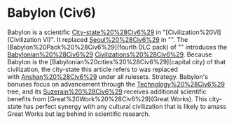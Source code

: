 # Babylon (Civ6)

Babylon is a scientific [City-state%20%28Civ6%29](city-state) in "[Civilization%20VI](Civilization VI)". It replaced [Seoul%20%28Civ6%29](Seoul) in "".
The [Babylon%20Pack%20%28Civ6%29](fourth DLC pack) of "" introduces the [Babylonian%20%28Civ6%29](Babylonian) [Civilizations%20%28Civ6%29](civilization). Because Babylon is the [Babylonian%20cities%20%28Civ6%29](capital city) of that civilization, the city-state this article refers to was replaced with [Anshan%20%28Civ6%29](Anshan) under all rulesets.
Strategy.
Babylon's bonuses focus on advancement through the [Technology%20%28Civ6%29](technology) tree, and its [Suzerain%20%28Civ6%29](Suzerain) receives additional scientific benefits from [Great%20Work%20%28Civ6%29](Great Works). This city-state has perfect synergy with any cultural civilization that is likely to amass Great Works but lag behind in scientific research.